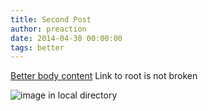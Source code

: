 ```yaml
---
title: Second Post
author: preaction
date: 2014-04-30 00:00:00
tags: better
---
```

[Better body content](/) Link to root is not broken

![image in local directory](image.jpg)
